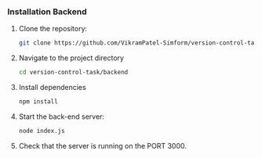 ### Installation Backend

1. Clone the repository:
   ```sh
   git clone https://github.com/VikramPatel-Simform/version-control-task
   
2. Navigate to the project directory
    ```sh
    cd version-control-task/backend
3. Install dependencies
     ```sh
     npm install
4. Start the back-end server:
   ```sh
   node index.js
6. Check that the server is running on the PORT 3000.
